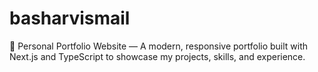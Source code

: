 # basharvismail
🚀 Personal Portfolio Website — A modern, responsive portfolio built with Next.js and TypeScript to showcase my projects, skills, and experience.
